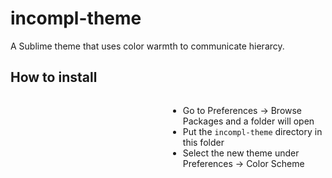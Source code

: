 # incompl-theme

A Sublime theme that uses color warmth to communicate hierarcy.

## How to install

<a src="http://i.imgur.com/0IzAOW4.png" style="float: right; width: 50%;">

* Go to Preferences -> Browse Packages and a folder will open
* Put the `incompl-theme` directory in this folder
* Select the new theme under Preferences -> Color Scheme
